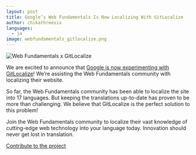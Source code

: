 ```yaml
---
layout: post
title: Google’s Web Fundamentals Is Now Localizing With GitLocalize
author: chikathreesix
languages:
  - ja
image: webfundamentals_gitlocalize.png
---
```


![Web Fundamentals x GitLocalize](/img/webfundamentals_gitlocalize.png)

We are excited to announce that [Google is now experimenting with GitLocalize](https://developers.google.com/web/resources/translations)! We’re assisting the Web Fundamentals community with localizing their website. 

So far, the Web Fundamentals community has been able to localize the site into 17 languages. But keeping the translations up-to-date has proven to be more than challenging. We believe that GitLocalize is the perfect solution to this problem!

Join the Web Fundamentals community to localize their vast knowledge of cutting-edge web technology into your language today. Innovation should never get lost in translation.

[Contribute to the project](https://gitlocalize.com/repo/107)
